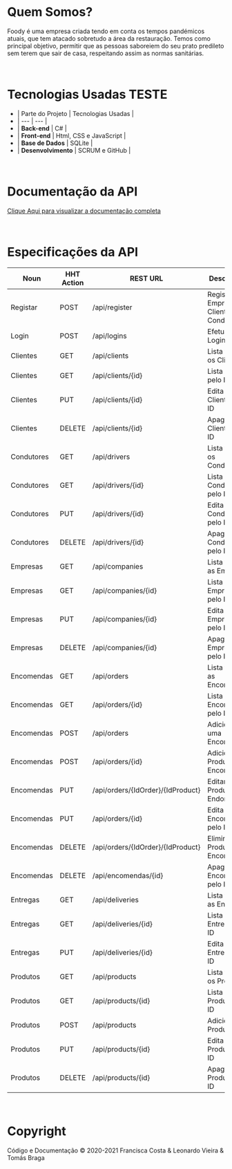 # Quem Somos?
Foody é uma empresa criada tendo em conta os tempos pandémicos atuais, que tem atacado sobretudo a área da restauração.
Temos como principal objetivo, permitir que as pessoas saboreiem do seu prato predileto sem terem que sair de casa, respeitando assim as normas sanitárias.

<br>
 
# Tecnologias Usadas TESTE
- | Parte do Projeto | Tecnologias Usadas |
- | --- | --- |
- | **Back-end** | C# |
- | **Front-end** | Html, CSS e JavaScript |
- | **Base de Dados** | SQLite |
- | **Desenvolvimento** | SCRUM e GitHub |

<br>
  
# Documentação da API
[Clique Aqui para visualizar a documentação completa](https://documenter.getpostman.com/view/12996380/TW6tMVoi)

<br>

# Especificações da API
| Noun | HHT Action | REST URL | Description
| --- | --- | --- | --- |
| Registar | POST | /api/register | Registar Empresa, Cliente ou Condutor
| Login | POST | /api/logins | Efetuar Login
| Clientes | GET | /api/clients | Lista todos os Clientes
| Clientes | GET | /api/clients/{id} | Lista Cliente pelo ID
| Clientes | PUT | /api/clients/{id} | Edita um Cliente pelo ID
| Clientes | DELETE | /api/clients/{id} | Apaga um Cliente pelo ID
| Condutores | GET | /api/drivers | Lista todos os Condutores
| Condutores | GET | /api/drivers/{id} | Lista Condutor pelo ID
| Condutores | PUT | /api/drivers/{id} | Edita um Condutor pelo ID
| Condutores | DELETE | /api/drivers/{id} | Apaga um Condutor pelo ID
| Empresas | GET | /api/companies | Lista todos as Empresas
| Empresas | GET | /api/companies/{id} | Lista Empresa pelo ID
| Empresas | PUT | /api/companies/{id} | Edita uma Empresa pelo ID
| Empresas | DELETE | /api/companies/{id} | Apaga uma Empresa pelo ID
| Encomendas | GET | /api/orders | Lista todas as Encomendas
| Encomendas | GET | /api/orders/{id} | Lista Encomenda pelo ID
| Encomendas | POST | /api/orders | Adiciona uma Encomenda
| Encomendas | POST | /api/orders/{id} | Adicionar Produto a Encomenda
| Encomendas | PUT | /api/orders/{IdOrder}/{IdProduct} | Editar Produto em Endomenda 
| Encomendas | PUT | /api/orders/{id} | Edita uma Encomenda pelo ID
| Encomendas | DELETE | /api/orders/{IdOrder}/{IdProduct} | Eliminar Produto de Encomenda
| Encomendas | DELETE | /api/encomendas/{id} | Apaga uma Encomenda pelo ID
| Entregas | GET | /api/deliveries | Lista todos as Entregas
| Entregas | GET | /api/deliveries/{id} | Lista Entrega pelo ID
| Entregas | PUT | /api/deliveries/{id} | Edita uma Entrega pelo ID
| Produtos | GET | /api/products | Lista todos os Produtos
| Produtos | GET | /api/products/{id} | Lista Produto pelo ID
| Produtos | POST | /api/products | Adiciona um Produto
| Produtos | PUT | /api/products/{id} | Edita um Produto pelo ID
| Produtos | DELETE | /api/products/{id} | Apaga um Produto pelo ID

<br>

# Copyright
Código e Documentação © 2020-2021
Francisca Costa & Leonardo Vieira & Tomás Braga

